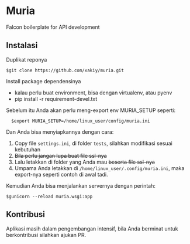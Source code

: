 Muria
=====

Falcon boilerplate for API development

Instalasi
---------
Duplikat reponya
```
$git clone https://github.com/xakiy/muria.git
```

Install package dependensinya
- kalau perlu buat environment, bisa dengan virtualenv, atau pyenv
- pip install -r requirement-devel.txt

Sebelum itu Anda akan perlu meng-export env MURIA_SETUP seperti:
 
```
  $export MURIA_SETUP=/home/linux_user/config/muria.ini
```

Dan Anda bisa menyiapkannya dengan cara:
1. Copy file ```settings.ini```, di folder ```tests```, silahkan modifikasi sesuai kebutuhan
2. <del>Bila perlu jangan lupa buat file ssl-nya</del>
3. Lalu letakkan di folder yang Anda mau <del>beserta file ssl-nya</del>
4. Umpama Anda letakkan di ```/home/linux_user/.config/muria.ini```, maka export-nya seperti contoh di awal tadi.

Kemudian Anda bisa menjalankan servernya dengan perintah:
```
$gunicorn --reload muria.wsgi:app
```

Kontribusi
----------
Aplikasi masih dalam pengembangan intensif, bila Anda berminat untuk berkontribusi silahkan ajukan PR.
